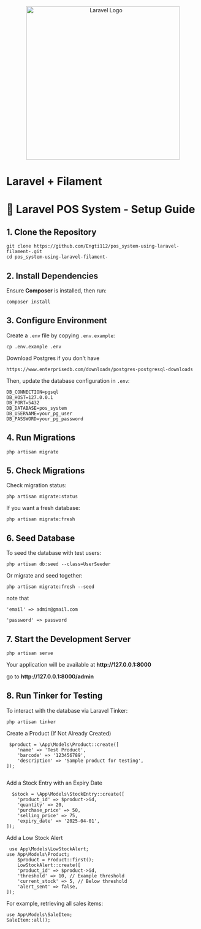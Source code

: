 <p align="center"><a href="https://laravel.com" target="_blank"><img src="https://raw.githubusercontent.com/laravel/art/master/logo-lockup/5%20SVG/2%20CMYK/1%20Full%20Color/laravel-logolockup-cmyk-red.svg" width="400" alt="Laravel Logo"></a></p>
<h1>Laravel + Filament</h1>

<h1>🚀 Laravel POS System - Setup Guide</h1>
<h2>1. Clone the Repository</h2>
<pre><code>git clone https://github.com/Engti112/pos_system-using-laravel-filament-.git
cd pos_system-using-laravel-filament-
</code></pre>
<h2>2. Install Dependencies</h2>
<p>Ensure <strong>Composer</strong> is installed, then run:</p>
    <pre><code>composer install</code></pre>
<h2>3. Configure Environment</h2>
    <p>Create a <code>.env</code> file by copying <code>.env.example</code>:</p>
    <pre><code>cp .env.example .env</code></pre>
    <P>Download Postgres if you don't have</P>
    <pre><code>https://www.enterprisedb.com/downloads/postgres-postgresql-downloads</code></pre>
<p>Then, update the database configuration in <code>.env</code>:</p>
    <pre><code>DB_CONNECTION=pgsql
DB_HOST=127.0.0.1
DB_PORT=5432
DB_DATABASE=pos_system
DB_USERNAME=your_pg_user
DB_PASSWORD=your_pg_password
</code></pre>

<h2>4. Run Migrations </h2>
    <pre><code>php artisan migrate</code></pre>
   

 <h2>5. Check Migrations</h2>
 <p>Check migration status:</p>
    <pre><code>php artisan migrate:status</code></pre>


<p>If you want a fresh database:</p>
    <pre><code>php artisan migrate:fresh</code></pre>

<h2>6. Seed Database</h2>
    <p>To seed the database with test users:</p>
    <pre><code>php artisan db:seed --class=UserSeeder</code></pre>
     <p>Or migrate and seed together:</p>
    <pre><code>php artisan migrate:fresh --seed</code></pre>
     <p>note that </p>
    <pre><code>'email' => admin@gmail.com</code></pre>
    <pre><code>'password' => password</code></pre>

 <h2>7. Start the Development Server</h2>
    <pre><code>php artisan serve</code></pre>
    <p>Your application will be available at <strong>http://127.0.0.1:8000</strong></p>
<p>go to <strong>http://127.0.0.1:8000/admin</strong></p>
<h2>8. Run Tinker for Testing</h2>
    <p>To interact with the database via Laravel Tinker:</p>
    <pre><code>php artisan tinker</code></pre>
    <p>Create a Product (If Not Already Created)</p>
    <pre><code> $product = \App\Models\Product::create([
    'name' => 'Test Product',
    'barcode' => '123456789',
    'description' => 'Sample product for testing',
]);
 </code></pre>
    <p>Add a Stock Entry with an Expiry Date</p>
    <pre><code>  $stock = \App\Models\StockEntry::create([
    'product_id' => $product->id,
    'quantity' => 20,
    'purchase_price' => 50,
    'selling_price' => 75,
    'expiry_date' => '2025-04-01',
]);
</code></pre>
    <p>Add a Low Stock Alert</p>
    <pre><code> use App\Models\LowStockAlert;
use App\Models\Product;
    $product = Product::first();
    LowStockAlert::create([
    'product_id' => $product->id,
    'threshold' => 10, // Example threshold
    'current_stock' => 5, // Below threshold
    'alert_sent' => false,
]);</code></pre>
    

<p>For example, retrieving all sales items:</p>
<pre><code>use App\Models\SaleItem;
SaleItem::all();
</code></pre>


